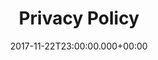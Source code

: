 ---
layout: blocks
title: Privacy Policy
date: 2017-11-22T23:00:00.000+00:00
page_sections:
      - template: 1-column-text
        block: one-column-1
        headline: Privacy Policy
        content: "This page is used to inform visitors regarding my policies with the collection, use, and disclosure of Personal Information if anyone decided to use my Service.<br>
If you choose to use my Service, then you agree to the collection and use of information in relation to this policy. The Personal Information that I collect is used for providing and improving the Service. I will not use or share your information with anyone except as described in this Privacy Policy.<br>
The terms used in this Privacy Policy have the same meanings as in our Terms and Conditions, which is accessible at applications unless otherwise defined in this Privacy Policy.<br>
<strong>Information Collection and Use</strong><br>
For a better experience, while using our Service, I may require you to provide us with certain personally identifiable information. The information that I request will be retained on your device and is not collected by me in any way.<br>
The app does use third party services that may collect information used to identify you.
Link to privacy policy of third party service providers used by the app: Google Play Services, AdMob, Google Analytics for Firebase, Firebase, Crashlytics, Facebook, Unity, AppLovin, Vungle, AdColony and Log Data.<br>
I want to inform you that whenever you use my Service, in a case of an error in the app I collect data and information (through third party products) on your phone called Log Data. This Log Data may include information such as your device Internet Protocol (“IP”) address, device name, operating system version, the configuration of the app when utilizing my Service, the time and date of your use of the Service, and other statistics.<br>
<strong>Cookies</strong><br>
Cookies are files with a small amount of data that are commonly used as anonymous unique identifiers. These are sent to your browser from the websites that you visit and are stored on your device's internal memory.<br>
This Service does not use these “cookies” explicitly. However, the app may use third party code and libraries that use “cookies” to collect information and improve their services. You have the option to either accept or refuse these cookies and know when a cookie is being sent to your device. If you choose to refuse our cookies, you may not be able to use some portions of this Service.<br>
<strong>Service Providers</strong><br>
I may employ third-party companies and individuals due to the following reasons: to facilitate our Service; to provide the Service on our behalf; to perform Service-related services; or to assist us in analyzing how our Service is used.<br>
I want to inform users of this Service that these third parties have access to your Personal Information. The reason is to perform the tasks assigned to them on our behalf. However, they are obligated not to disclose or use the information for any other purpose.
Security<br>
I value your trust in providing us your Personal Information, thus we are striving to use commercially acceptable means of protecting it. But remember that no method of transmission over the internet, or method of electronic storage is 100% secure and reliable, and I cannot guarantee its absolute security.<br>
<strong>Links to Other Sites</strong><br>
This Service may contain links to other sites. If you click on a third-party link, you will be directed to that site. Note that these external sites are not operated by me. Therefore, I strongly advise you to review the Privacy Policy of these websites. I have no control over and assume no responsibility for the content, privacy policies, or practices of any third-party sites or services.<br>
<strong>Children’s Privacy</strong><br>
These Services do not address anyone under the age of 13. I do not knowingly collect personally identifiable information from children under 13. In the case I discover that a child under 13 has provided me with personal information, I immediately delete this from our servers. If you are a parent or guardian and you are aware that your child has provided us with personal information, please contact me so that I will be able to do necessary actions.<br>
<strong>Changes to This Privacy Policy</strong><br>
I may update our Privacy Policy from time to time. Thus, you are advised to review this page periodically for any changes. I will notify you of any changes by posting the new Privacy Policy on this page.<br>
This policy is effective as of 2020-08-01<br>
<strong>Contact Us</strong><br>
If you have any questions or suggestions about my Privacy Policy, do not hesitate to contact me at contact@pocketsizedgames.net"
---